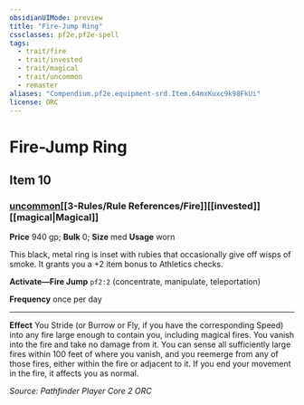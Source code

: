 ```yaml
---
obsidianUIMode: preview
title: "Fire-Jump Ring"
cssclasses: pf2e,pf2e-spell
tags:
  - trait/fire
  - trait/invested
  - trait/magical
  - trait/uncommon
  - remaster
aliases: "Compendium.pf2e.equipment-srd.Item.64mxKuxc9k98FkUi"
license: ORC
---
```

# Fire-Jump Ring
## Item 10
### [uncommon](uncommon.md "Uncommon Rarity Trait")[[3-Rules/Rule References/Fire]][[invested]][[magical|Magical]]


**Price** 940 gp; 
**Bulk** 0; **Size** med
**Usage** worn

This black, metal ring is inset with rubies that occasionally give off wisps of smoke. It grants you a +2 item bonus to Athletics checks.

**Activate—Fire Jump** `pf2:2` (concentrate, manipulate, teleportation)

**Frequency** once per day

* * *

**Effect** You Stride (or Burrow or Fly, if you have the corresponding Speed) into any fire large enough to contain you, including magical fires. You vanish into the fire and take no damage from it. You can sense all sufficiently large fires within 100 feet of where you vanish, and you reemerge from any of those fires, either within the fire or adjacent to it. If you end your movement in the fire, it affects you as normal.

*Source: Pathfinder Player Core 2*
*ORC*